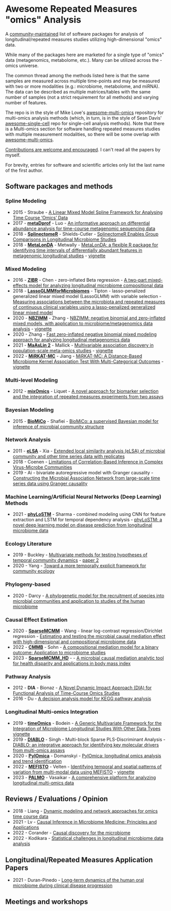 # Awesome Repeated Measures "omics" Analysis

A [community-maintained](https://github.com/smdabdoub/awesome-rm-omics/graphs/contributors) list of software packages for analysis of longitudinal/repeated measures studies utilizing high-dimensional "omics" data.

While many of the packages here are marketed for a single type of "omics" data (metagenomics, metabolome, etc.). Many can be utilized across the -omics universe.

The common thread among the methods listed here is that the same samples are measured across multiple time-points and may be measured with two or more modalities (e.g.: microbiome, metabolome, and miRNA). The data can be described as multiple matrices/tables with the same number of samples (not a strict requirement for all methods) and varying number of features.

The repo is in the style of Mike Love's [awesome-multi-omics](https://github.com/mikelove/awesome-multi-omics) repository for multi-omics analysis methods (which, in turn, is in the style of Sean Davis' [awesome-single-cell](https://github.com/seandavi/awesome-single-cell) repo for single-cell analysis methods). Note that there is a Multi-omics section for software handling repeated measures studies with multiple measurement modalities, so there will be some overlap with [awesome-multi-omics](https://github.com/mikelove/awesome-multi-omics).

[Contributions are welcome and encouraged](https://github.com/smdabdoub/awesome-rm-omics/blob/master/CONTRIBUTING.md). I can't read all the papers by myself.

For brevity, entries for software and scientific articles only list the last name of the first author.

## Software packages and methods

### Spline Modeling

- 2015 - Straube - [A Linear Mixed Model Spline Framework for Analysing Time Course ‘Omics’ Data](https://doi.org/10.1371/journal.pone.0134540)
- 2017 - [**metaDprof**](https://cals.arizona.edu/~anling/software/metaDprof.htm) - Luo - [An informative approach on differential abundance analysis for time-course metagenomic sequencing data](https://doi.org/10.1093/bioinformatics/btw828)
- 2018 - [**SplinectomeR**](https://rrshieldscutler.github.io/splinectomeR/) - Shields-Cutler - [SplinectomeR Enables Group Comparisons in Longitudinal Microbiome Studies](https://doi.org/10.3389/fmicb.2018.00785)
- 2018 - [**MetaLonDA**](https://github.com/aametwally/MetaLonDA) - Metwally - [MetaLonDA: a flexible R package for identifying time intervals of differentially abundant features in metagenomic longitudinal studies](https://doi.org/10.1186/s40168-018-0402-y) - [vignette](https://cran.r-project.org/web/packages/MetaLonDA/vignettes/MetaLonDA.html)

### Mixed Modeling

- 2016 - [**ZIBR**](https://github.com/chvlyl/ZIBR) - Chen - zero-inflated Beta regression - [A two-part mixed-effects model for analyzing longitudinal microbiome compositional data](https://doi.org/10.1093/bioinformatics/btw308)
- 2018 - [**LassoGLMMforMicrobiomes**](https://github.com/ghedin-lab/LassoGLMMforMicrobiomes) - Tipton - lasso-penalized generalized linear mixed model (LassoGLMM) with variable selection - [Measuring associations between the microbiota and repeated measures of continuous clinical variables using a lasso-penalized generalized linear mixed model](https://doi.org/10.1186/s13040-018-0173-9)
- 2020 - [**NBZIMM**](https://github.com/nyiuab/NBZIMM) - Zhang - [NBZIMM: negative binomial and zero-inflated mixed models, with application to microbiome/metagenomics data analysis](https://doi.org/10.1186/s12859-020-03803-z) - [vignette](https://abbyyan3.github.io/NBZIMM-tutorial/)
- 2020 - Zhang - [Fast zero-inflated negative binomial mixed modeling approach for analyzing longitudinal metagenomics data](https://doi.org/10.1093/bioinformatics/btz973)
- 2021 - [**MaAsLin 2**](https://huttenhower.sph.harvard.edu/maaslin/) - Mallick - [Multivariable association discovery in population-scale meta-omics studies](https://doi.org/10.1371/journal.pcbi.1009442) - [vignette](https://github.com/biobakery/biobakery/wiki/maaslin2)
- 2022 - [**MiRKAT-MC**](https://github.com/Zhiwen-Owen-Jiang/MiRKATMC) - Jiang - [MiRKAT-MC: A Distance-Based Microbiome Kernel Association Test With Multi-Categorical Outcomes](https://doi.org/10.3389/fgene.2022.841764) - [vignette](https://cran.r-project.org/web/packages/MiRKAT/vignettes/MiRKAT_Vignette.html)

### Multi-level Modeling

- 2012 - [**mixOmics**](http://mixomics.org/) - Liquet - [A novel approach for biomarker selection and the integration of repeated measures experiments from two assays](https://doi.org/10.1186/1471-2105-13-325)

### Bayesian Modeling
- 2015 - [**BioMiCo**](https://sourceforge.net/projects/biomico/) - Shafiei - [BioMiCo: a supervised Bayesian model for inference of microbial community structure](https://doi.org/10.1186/s40168-015-0073-x)

### Network Analysis

- 2011 - [**eLSA**](https://bitbucket.org/charade/elsa/wiki/Home) - Xia - [Extended local similarity analysis (eLSA) of microbial community and other time series data with replicates](https://doi.org/10.1186%2F1752-0509-5-S2-S15)
- 2018 - Coenen - [Limitations of Correlation-Based Inference in Complex Virus-Microbe Communities](https://doi.org/10.1128/msystems.00084-18)
- 2019 - Ai - bivariate autoregressive model with Granger causality - [Constructing the Microbial Association Network from large-scale time series data using Granger causality](https://doi.org/10.3390%2Fgenes10030216)

### Machine Learning/Artificial Neural Networks (Deep Learning) Methods

- 2021 - [**phyLoSTM**](https://github.com/divya031090/phyLoSTM) - Sharma - combined modeling using CNN for feature extraction and LSTM for temporal dependency analysis - [phyLoSTM: a novel deep learning model on disease prediction from longitudinal microbiome data](https://doi.org/10.1093/bioinformatics/btab482)

### Ecology Literature

- 2019 - Buckley - [Multivariate methods for testing hypotheses of temporal community dynamics](https://doi.org/10.1101/362822) - [paper 2](https://doi.org/10.7717/peerj.11250)
- 2020 - Yang - [Toward a more temporally explicit framework for community ecology](https://doi.org/10.1111/1440-1703.12099)

### Phylogeny-based

- 2020 - Darcy - [A phylogenetic model for the recruitment of species into microbial communities and application to studies of the human microbiome](https://doi.org/10.1038/s41396-020-0613-7)

### Causal Effect Estimation

- 2020 - [**SparseMCMM**](https://github.com/chanw0/SparseMCMM) - Wang - linear log-contrast regression/Dirichlet regression - [Estimating and testing the microbial causal mediation effect with high-dimensional and compositional microbiome data](https://doi.org/10.1093/bioinformatics/btz565)
- 2022 - [**CMMB**](https://github.com/mbsohn/cmmb) - Sohn - [A compositional mediation model for a binary outcome: Application to microbiome studies](https://doi.org/10.1093/bioinformatics/btab605)
- 2023 - [**SparseMCMM_HD**](https://github.com/chanw0/SparseMCMM) - - [A microbial causal mediation analytic tool for health disparity and applications in body mass index](https://doi.org/10.21203/rs.3.rs-2463503/v1)

### Pathway Analysis
- 2012 - **DIA** - Bionaz - [A Novel Dynamic Impact Approach (DIA) for Functional Analysis of Time-Course Omics Studies](https://doi.org/10.1371/journal.pone.0032455)
- 2016 - Du - [A decision analysis model for KEGG pathway analysis](https://doi.org/10.1186/s12859-016-1285-1)

### Longitudinal Multi-omics Integration

- 2019 - [**timeOmics**](https://github.com/abodein/timeOmics) - Bodein - [A Generic Multivariate Framework for the Integration of Microbiome Longitudinal Studies With Other Data Types](https://www.frontiersin.org/articles/10.3389/fgene.2019.00963) [vignette](http://www.bioconductor.org/packages/release/bioc/vignettes/timeOmics/inst/doc/vignette.html)
- 2019 - [**DIABLO**](https://github.com/singha53-zz/diablo) - Singh - Multi-block Sparse PLS-Discriminant Analysis - [DIABLO: an integrative approach for identifying key molecular drivers from multi-omics assays](https://doi.org/10.1093/bioinformatics/bty1054)
- 2020 - [**PyIOmica**](https://pypi.python.org/pypi/pyiomica) - Domanskyi - [PyIOmica: longitudinal omics analysis and trend identification](https://doi.org/10.1093/bioinformatics/btz896)
- 2022 - [**MEFISTO**](https://biofam.github.io/MOFA2/MEFISTO.html) - Velten - [Identifying temporal and spatial patterns of variation from multi-modal data using MEFISTO](https://www.nature.com/articles/s41592-021-01343-9) - [vignette](https://biofam.github.io/MOFA2/tutorials.html)
- 2023 - [**PALMO**](https://github.com/aifimmunology/PALMO) - Vasaikar - [A comprehensive platform for analyzing longitudinal multi-omics data](https://doi.org/10.1038/s41467-023-37432-w)

## Reviews / Evaluations / Opinion

- 2018 - Liang - [Dynamic modeling and network approaches for omics time course data](https://doi.org/10.1093/bib/bbx036)
- 2021 - Lv - [Causal Inference in Microbiome Medicine: Principles and Applications](https://doi.org/10.1016/j.tim.2021.03.015)
- 2022 - Corander - [Causal discovery for the microbiome](https://doi.org/10.1016/S2666-5247(22)00186-0)
- 2022 - Kodikara - [Statistical challenges in longitudinal microbiome data analysis](https://doi.org/10.1093/bib/bbac273)

## Longitudinal/Repeated Measures Application Papers
- 2021 - Duran-Pinedo - [Long-term dynamics of the human oral microbiome during clinical disease progression](https://doi.org/10.1186/s12915-021-01169-z)

## Meetings and workshops

